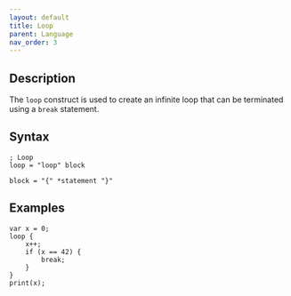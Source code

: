 ```yaml
---
layout: default
title: Loop
parent: Language
nav_order: 3
---
```


## Description

The `loop` construct is used to create an infinite loop that can be terminated using a `break` statement.

## Syntax

```abnf
; Loop
loop = "loop" block

block = "{" *statement "}"
```

## Examples

```xs
var x = 0;
loop {
    x++;
    if (x == 42) {
        break;
    }
}
print(x);
```
